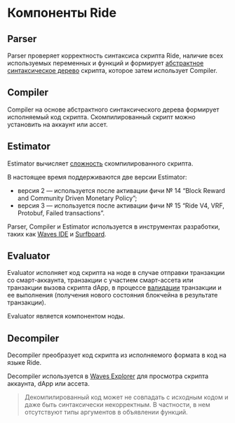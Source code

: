 # Компоненты Ride

## Parser

Parser проверяет корректность синтаксиса скрипта Ride, наличие всех используемых переменных и функций и формирует [абстрактное синтаксическое дерево](https://ru.wikipedia.org/wiki/Абстрактное_синтаксическое_дерево) скрипта, которое затем использует Compiler.

## Compiler

Compiler на основе абстрактного синтаксического дерева формирует исполняемый код скрипта. Скомпилированный скрипт можно установить на аккаунт или ассет.

## Estimator

Estimator вычисляет [сложность](/ru/ride/base-concepts/complexity) скомпилированного скрипта.

В настоящее время поддерживаются две версии Estimator:
* версия 2 — используется после активации фичи №&nbsp;14 “Block Reward and Community Driven Monetary Policy”;
* версия 3 — используется после активации фичи №&nbsp;15 “Ride V4, VRF, Protobuf, Failed transactions”.

Parser, Compiler и Estimator используется в инструментах разработки, таких как [Waves IDE](https://waves-ide.com/) и [Surfboard](https://github.com/wavesplatform/surfboard).

## Evaluator

Evaluator исполняет код скрипта на ноде в случае отправки транзакции со смарт-аккаунта, транзакции с участием смарт-ассета или транзакции вызова скрипта dApp, в процессе [валидации](/ru/blockchain/transaction/transaction-validation) транзакции и ее выполнения (получения нового состояния блокчейна в результате транзакции).

Evaluator является компонентом ноды.

## Decompiler

Decompiler преобразует код скрипта из исполняемого формата в код на языке Ride.

Decompiler используется в [Waves Explorer](https://wavesexplorer.com/) для просмотра скрипта аккаунта, dApp или ассета.

> Декомпилированный код может не совпадать с исходным кодом и даже быть синтаксически некорректным. В частности, в нем отсутствуют типы аргументов в объявлении функций.
